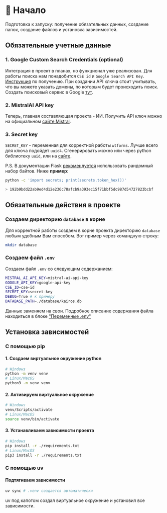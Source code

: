 # :memo: Начало

Подготовка к запуску: получение обязательных данных, создание папок, создание файлов и установка зависимостей.

## Обязательные учетные данные

### 1. Google Custom Search Credentials (optional)

Интеграция в проект в планах, но функционал уже реализован. Для работы поиска нам понадобится `CSE id` и `Google Search API Key`. [Инструкция](https://developers.google.com/custom-search/v1/overview?hl=ru) по получению. При создании API ключа стоит учитывать, что вы можете указать домены, по которым будет происходить поиск. Создать поисковый сервис в Google [тут](https://programmablesearchengine.google.com/controlpanel/all).

### 2. MistralAI API key

Теперь, главная составляющая проекта - ИИ. Получить API ключ можно на официальном [сайте Mistral](https://console.mistral.ai/api-keys/).

### 3. Secret key

`SECRET_KEY` - переменная для корректной работы `wtforms`. Лучше всего для ключа подойдет `uuid4`. Сгенерировать можно или через python библиотеку `uuid`, или на [сайте](https://www.uuidgenerator.net/version4).

P.S. В документации Flask [рекомендуется](https://flask.palletsprojects.com/en/stable/config/#SECRET_KEY) использовать рандомный набор байтов. Ниже **пример**:

```bash
python -c 'import secrets; print(secrets.token_hex())'

> 192b9bdd22ab9ed4d12e236c78afcb9a393ec15f71bbf5dc987d54727823bcbf
```

## Обязательные действия в проекте

### Создаем директорию `database` в корне

Для корректной работы создаем в корне проекта директорию `database` любым удобным Вам способом. Вот пример через командную строку:

```bash
mkdir database
```

### Создаем файл `.env`

Создаем файл `.env` со следующим содержанием:

```bash
MISTRAL_AI_API_KEY=mistral-ai-api-key
GOOGLE_API_KEY=google-api-key
CSE_ID=cse-id
SECRET_KEY=secret-key
DEBUG=True # к примеру
DATABASE_PATH=./database/kairos.db
```

Данные заменяем на свои. Подробное описание содержания файла находиться в блоке ["Переменные .env"](./dotenv_variables.md)

## Установка зависимостей

### С помощью pip

#### 1. Создаем виртуальное окружение python

```bash
# Windows
python -m venv venv
# Linux/MacOS
python3 -m venv venv
```

#### 2. Активируем виртуальное окружение

```bash
# Windows
venv/Scripts/activate
# Linux/MacOS
source venv/bin/activate
```

#### 3. Устанавливаем зависимости проекта

```bash
# Windows
pip install -r ./requirements.txt
# Linux/MacOS
pip3 install -r ./requirements.txt
```

### С помощью uv

#### Подтягиваем зависимости

```bash
uv sync # .venv создается автоматически
```

uv под капотом создал виртуальное окружение и установил все зависимости.
